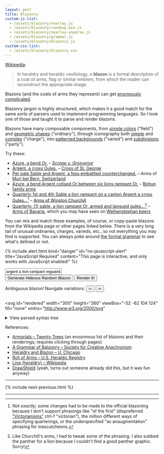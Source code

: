 ```yaml
---
layout: post
title: Blazonry
custom-js-list:
  - /assets/blazonry/nearley.js
  - /assets/blazonry/randexp.min.js
  - /assets/blazonry/nearley-unparse.js
  - /assets/blazonry/grammar.js
  - /assets/blazonry/blazonry.js
custom-css-list:
  - /assets/blazonry/blazonry.css
---
```


[Wikipedia](https://en.wikipedia.org/wiki/Blazon):

> In heraldry and heraldic vexillology, a **blazon** is a formal description of a coat of arms, flag or similar emblem, from which the reader can reconstruct the appropriate image.

Blazons (and the coats of arms they represent) can get [enormously complicated](https://en.wikipedia.org/wiki/Richard_Temple-Nugent-Brydges-Chandos-Grenville,_2nd_Duke_of_Buckingham_and_Chandos#/media/File:Stowe_Armorial.jpg).

Blazonry jargon is highly structured, which makes it a good match for the same sorts of parsers used to implement programming languages. So I took one of those and taught it to parse and render blazons.

Blazons have many composable components, from <a href="#" data-example="Gules.">simple colors</a> ("field") and <a href="#" data-example="Argent, a fess Sable.">geometric shapes</a> ("ordinary"), through iconography both <a href="#" data-example="Argent, six mullets Sable.">simple</a> and <a href="#" data-example="Sable, a lion rampant Gules armed and langued Or.">complex</a> ("charge"), into <a href="#" data-example="Barry bendy of eight Azure and Argent.">patterned backgrounds</a> ("varied") and <a href="#" data-example="Party per pale Argent and Gules, three rondels counterchanged.">subdivisions</a> ("party").

Try these:

<!-- TODO: Use more famous ones! -->

- <a href="#" data-example>Azure, a bend Or.</a> – [_Scrope v. Grosvenor_](https://en.wikipedia.org/wiki/Scrope_v_Grosvenor)
- <a href="#" data-example>Argent, a cross Gules.</a> – [Cross of St. George](https://en.wikipedia.org/wiki/Flag_of_England)
- <a href="#" data-example>Per pale Sable and Argent, a fess embattled counterchanged.</a> – Arms of [Muri bei Bern, Switzerland](https://en.wikipedia.org/wiki/Muri_bei_Bern)
- <a href="#" data-example>Azure, a bend Argent cotised Or between six lions rampant Or.</a> – [Bohun family arms](https://en.wikipedia.org/wiki/Bohun_family)
- <a href="#" data-example="Quarterly 1st and 4th Sable a lion rampant Argent on a canton Argent a cross Gules; 2nd and 3rd quarterly 1st and 4th Argent 2nd and 3rd Gules a fret Or overall on a bend Sable three escallops bendwise Argent. An inescutcheon in chief Argent a cross Gules an escutcheon Azure three fleurs-de-lis Or.">Quarterly 1st and 4th Sable a lion rampant on a canton Argent a cross Gules...</a>[^1] – [Arms of Winston Churchill](https://winstonchurchill.org/resources/reference/the-armorial-bearings-of-sir-winston-churchill/)
- <a href="#" data-example="Quarterly: (1) Sable, a lion rampant Or, armed and langued Gules; (2) per fess indented Gules and Argent; (3) Argent, a lion rampant Azure, armed Or and langued Gules; (4) Or, three lions passant Sable, armed and langued Gules in pale. An inescutcheon fusilly Argent and Azure.">Quarterly: (1) sable, a lion rampant Or, armed and langued gules...</a>[^2] – [Arms of Bavaria](https://en.wikipedia.org/wiki/Coat_of_arms_of_Bavaria), which you may have seen on [Weihenstephan beers](https://www.weihenstephaner.com/our-brewery)

You can mix and match these examples, of course, or copy-paste blazons from the Wikipedia page or other pages linked below. There is a very long tail of unusual ordinaries, charges, varieds, etc., so not everything you may find is supported. You can always poke around [the formal grammar](/assets/blazonry/grammar.txt) to see what's defined or not.

{% include alert.html
kind="danger"
id="no-javascript-alert"
title="JavaScript Required"
content="This page is interactive, and only works with JavaScript enabled!"
%}

<div class="center hidden" id="interactive">
  <form id="form">
    <input type="text" id="blazon-input" value="argent a lion rampant reguardant or">
    <div>
      <button id="random-blazon" type="button">
      Generate Hideous Random Blazon
      </button>
      <button type="submit">
      Render It!
      </button>
    </div>
  </form>

  <div id="ambiguous" class="hidden alert alert-warning">
    <span>Ambiguous blazon! Navigate variations:</span>
    <button id="ambiguous-previous">⇦</button>
    <span id="ambiguous-count"></span>
    <button id="ambiguous-next">⇨</button>
  </div>

  <pre id="error" class="hidden"></pre>

  <svg
    id="rendered"
    width="300"
    height="360"
    viewBox="-52 -62 104 124"
    fill="none"
    xmlns="http://www.w3.org/2000/svg"
  ></svg>

  <details id="ast-wrapper">
  <summary>View parsed syntax tree</summary>
  <pre id="ast"></pre>
  </details>
</div>

References:

- [Armorials – Twenty Trees](https://www.twentytrees.co.uk/History/General/Thing/Heraldry.html?Armorials) (an enourmous list of blazons and their renderings; requires clicking through pages)
- [A Grammar of Balzonry – Society for Creative Anachronism](http://heraldry.sca.org/armory/bruce.html)
- [Heraldry and Blazon – U. Chicago](https://penelope.uchicago.edu/~grout/encyclopaedia_romana/britannia/anglo-saxon/flowers/heraldry.html)
- [Roll of Arms – U.S. Heraldic Registry](http://usheraldicregistry.com/index.php?n=Main.Contents)
- [Line (heraldry) – Wikipedia](https://en.wikipedia.org/wiki/Line_(heraldry))
- [DrawShield](https://drawshield.net/index.html) (yeah, turns out someone already did this, but it was fun anyway)

-------------------------------------------------------------------------------

{% include next-previous.html %}

-------------------------------------------------------------------------------

[^1]: Not _exactly_; some changes had to be made to the official blazoning because I don't support phrasings like "of the first" (dispreferred ["Victorianisms"](https://heraldry.sca.org/armory/bruce.html) ctrl-f "victorian"), the million different ways of specifying quarterings, or the underspecified "as anaugmentation" phrasing for inescutcheons.
[^2]: Like Churchill's arms, I had to tweak some of the phrasing. I also subbed the panther for a lion because I couldn't find a good panther graphic. Sorry!
